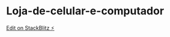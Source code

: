 # Loja-de-celular-e-computador

[Edit on StackBlitz ⚡️](https://stackblitz.com/edit/ionic-5-angular-10-start-template-scbjlv)